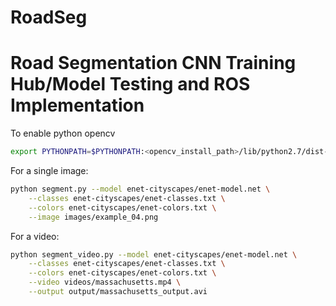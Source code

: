 # RoadSeg
Road Segmentation CNN Training Hub/Model Testing and ROS Implementation
======
To enable python opencv

```bash
export PYTHONPATH=$PYTHONPATH:<opencv_install_path>/lib/python2.7/dist-packages
```

For a single image:

```bash
python segment.py --model enet-cityscapes/enet-model.net \
	--classes enet-cityscapes/enet-classes.txt \
	--colors enet-cityscapes/enet-colors.txt \
	--image images/example_04.png
```

For a video:

```bash
python segment_video.py --model enet-cityscapes/enet-model.net \
	--classes enet-cityscapes/enet-classes.txt \
	--colors enet-cityscapes/enet-colors.txt \
	--video videos/massachusetts.mp4 \
	--output output/massachusetts_output.avi
```

